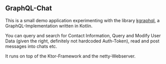 ## GraphQL-Chat

This is a small demo application experimenting with the library [kgraphql](https://kgraphql.io), a GraphQL-Implementation written in Kotlin.

You can query and search for Contact Information, Query and Modify User Data (given the right, definitely not hardcoded Auth-Token), read and post messages into chats etc.

It runs on top of the Ktor-Framework and the netty-Webserver.

